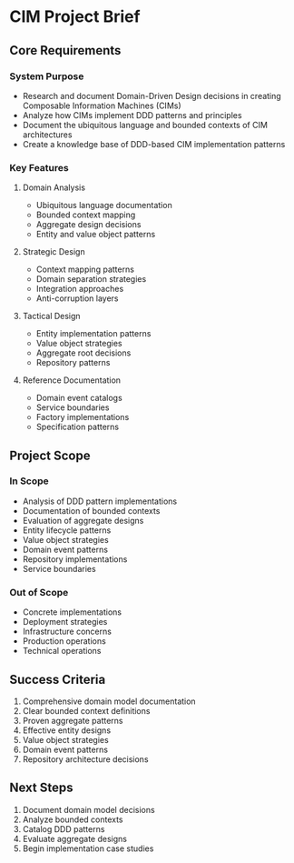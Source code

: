 # CIM Project Brief

## Core Requirements

### System Purpose
- Research and document Domain-Driven Design decisions in creating Composable Information Machines (CIMs)
- Analyze how CIMs implement DDD patterns and principles
- Document the ubiquitous language and bounded contexts of CIM architectures
- Create a knowledge base of DDD-based CIM implementation patterns

### Key Features
1. Domain Analysis
   - Ubiquitous language documentation
   - Bounded context mapping
   - Aggregate design decisions
   - Entity and value object patterns

2. Strategic Design
   - Context mapping patterns
   - Domain separation strategies
   - Integration approaches
   - Anti-corruption layers

3. Tactical Design
   - Entity implementation patterns
   - Value object strategies
   - Aggregate root decisions
   - Repository patterns

4. Reference Documentation
   - Domain event catalogs
   - Service boundaries
   - Factory implementations
   - Specification patterns

## Project Scope

### In Scope
- Analysis of DDD pattern implementations
- Documentation of bounded contexts
- Evaluation of aggregate designs
- Entity lifecycle patterns
- Value object strategies
- Domain event patterns
- Repository implementations
- Service boundaries

### Out of Scope
- Concrete implementations
- Deployment strategies
- Infrastructure concerns
- Production operations
- Technical operations

## Success Criteria
1. Comprehensive domain model documentation
2. Clear bounded context definitions
3. Proven aggregate patterns
4. Effective entity designs
5. Value object strategies
6. Domain event patterns
7. Repository architecture decisions

## Next Steps
1. Document domain model decisions
2. Analyze bounded contexts
3. Catalog DDD patterns
4. Evaluate aggregate designs
5. Begin implementation case studies 